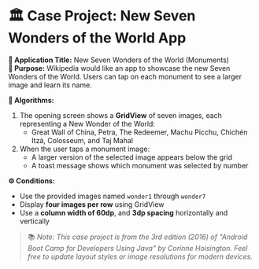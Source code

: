 # 🏛️ Case Project: New Seven Wonders of the World App

**📝 Application Title:** New Seven Wonders of the World (Monuments)  
**🎯 Purpose:** Wikipedia would like an app to showcase the new Seven Wonders of the World. Users can tap on each monument to see a larger image and learn its name.

**🧠 Algorithms:**  
1. The opening screen shows a **GridView** of seven images, each representing a New Wonder of the World:  
   - Great Wall of China, Petra, The Redeemer, Machu Picchu, Chichén Itzá, Colosseum, and Taj Mahal  
2. When the user taps a monument image:  
   - A larger version of the selected image appears below the grid  
   - A toast message shows which monument was selected by number

**⚙️ Conditions:**  
- Use the provided images named `wonder1` through `wonder7`  
- Display **four images per row** using GridView  
- Use a **column width of 60dp**, and **3dp spacing** horizontally and vertically

> 📚 *Note: This case project is from the 3rd edition (2016) of "Android Boot Camp for Developers Using Java" by Corinne Hoisington. Feel free to update layout styles or image resolutions for modern devices.*
